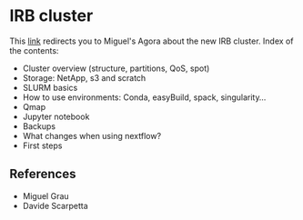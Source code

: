 # IRB cluster

This [link](https://bbgcloud.irbbarcelona.org/apps/files/files?dir=/everybody/Slides/20240918%20-%20Miguel%20-%20Agora%20IRB%20BBG%20HPC)<!--markdownlint-disable MD013-->
redirects you to Miguel's Agora about the new IRB cluster.
Index of the contents:

- Cluster overview (structure, partitions, QoS, spot)
- Storage: NetApp, s3 and scratch
- SLURM basics
- How to use environments: Conda, easyBuild, spack, singularity…
- Qmap
- Jupyter notebook
- Backups
- What changes when using nextflow?
- First steps

## References

- Miguel Grau
- Davide Scarpetta
